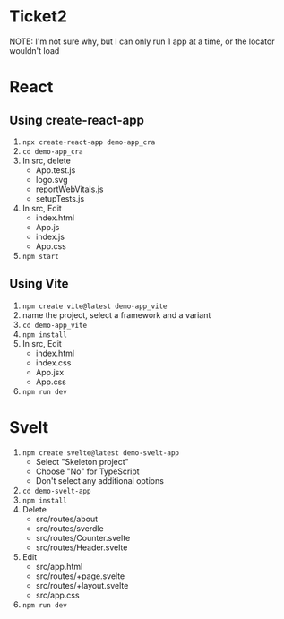 # Ticket2

NOTE: I'm not sure why, but I can only run 1 app at a time, or the locator wouldn't load

# React

## Using create-react-app

1. ```npx create-react-app demo-app_cra```
2. ```cd demo-app_cra```
3. In src, delete
    - App.test.js
    - logo.svg
    - reportWebVitals.js
    - setupTests.js
4. In src, Edit
    - index.html
    - App.js
    - index.js
    - App.css
5. ```npm start```


## Using Vite
1. ```npm create vite@latest demo-app_vite```
2. name the project, select a framework and a variant
3. ```cd demo-app_vite```
4. ```npm install```
5. In src, Edit
    - index.html
    - index.css
    - App.jsx
    - App.css
6. ```npm run dev```

# Svelt
1. ```npm create svelte@latest demo-svelt-app```
    - Select "Skeleton project"
    - Choose "No" for TypeScript
    - Don't select any additional options
2. ```cd demo-svelt-app```
3. ```npm install```
4. Delete
    - src/routes/about
    - src/routes/sverdle
    - src/routes/Counter.svelte
    - src/routes/Header.svelte
5. Edit
    - src/app.html
    - src/routes/+page.svelte
    - src/routes/+layout.svelte
    - src/app.css
6. ```npm run dev```